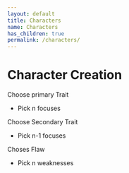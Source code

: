 ```yaml
---
layout: default
title: Characters
name: Characters
has_children: true
permalink: /characters/
---
```


# Character Creation

Choose primary Trait

- Pick n focuses

Choose Secondary Trait

- Pick n-1 focuses

Choses Flaw

- Pick n weaknesses